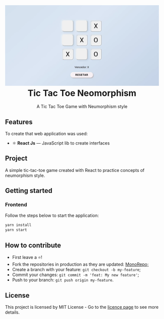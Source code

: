 <h1 align="center">
  <img src="./assets/web.png" alt="Omnistack 10" width="700">
<br>
Tic Tac Toe Neomorphism
</h1>

<p align="center"> A Tic Tac Toe Game with Neumorphism style

## Features
To create that web application was used:

- ⚛️ **React Js** — JavaScript lib to create interfaces

## Project

A simple tic-tac-toe game created with React to practice concepts of neumorphism style. 

## Getting started

###  Frontend
Follow the steps below to start the application:
```bash
yarn install
yarn start
```

## How to contribute
- First leave a ⭐!
- Fork the repositories in production as they are updated: <a href="https://github.com/guilhermeorcezi/todolist"> MonoRepo;</a>
- Create a branch with your feature: `git checkout -b my-feature`;
- Commit your changes: `git commit -m 'feat: My new feature'`;
- Push to your branch: `git push origin my-feature`.

## License

This project is licensed by MIT License - Go to the [licençe page](https://opensource.org/licenses/MIT) to see more details.
